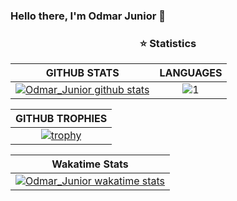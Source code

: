 ### Hello there, I'm Odmar Junior 👋

<!--
**OddJr/OddJr** is a ✨ _special_ ✨ repository because its `README.md` (this file) appears on your GitHub profile.

Here are some ideas to get you started:

- 🔭 I’m currently working on ...
- 🌱 I’m currently learning ...
- 👯 I’m looking to collaborate on ...
- 🤔 I’m looking for help with ...
- 💬 Ask me about ...
- 📫 How to reach me: ...
- 😄 Pronouns: ...
- ⚡ Fun fact: ...
-->
<h3 align="center">⭐  Statistics</h3>

|GITHUB STATS|LANGUAGES|
|:---:|:---:|
|[![Odmar_Junior github stats](https://github-readme-stats.vercel.app/api?username=OddJr&theme=midnight-purple&show_icons=true&count_private=true)](https://github.com/anuraghazra/github-readme-stats)|![1](https://github-readme-stats.vercel.app/api/top-langs/?username=OddJr&theme=midnight-purple&layout=compact&langs_count=8)

|GITHUB TROPHIES|
|:---:|
|[![trophy](https://github-profile-trophy.vercel.app/?username=OddJr&theme=darkhub&row=1&column=7)](https://github.com/ryo-ma/github-profile-trophy)|

|Wakatime Stats|
|:---:|
|[![Odmar_Junior wakatime stats](https://github-readme-stats.vercel.app/api/wakatime?username=OddJr&layout=compact)](https://github.com/anuraghazra/github-readme-stats)|
